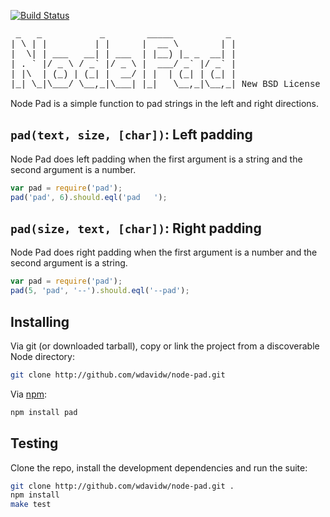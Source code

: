 [![Build Status](https://secure.travis-ci.org/wdavidw/node-pad.png)](http://travis-ci.org/wdavidw/node-pad)

<pre style="font-family:courier">
 _   _           _        _____          _ 
| \ | |         | |      |  __ \        | |
|  \| | ___   __| | ___  | |__) |_ _  __| |
| . ` |/ _ \ / _` |/ _ \ |  ___/ _` |/ _` |
| |\  | (_) | (_| |  __/ | |  | (_| | (_| |
|_| \_|\___/ \__,_|\___| |_|   \__,_|\__,_| New BSD License
</pre>

Node Pad is a simple function to pad strings in the left and right directions.

`pad(text, size, [char])`: Left padding
---------------------------------------

Node Pad does left padding when the first argument is a string and the second 
argument is a number.

```javascript
var pad = require('pad');
pad('pad', 6).should.eql('pad   ');
```

`pad(size, text, [char])`: Right padding
----------------------------------------

Node Pad does right padding when the first argument is a number and the second 
argument is a string.

```javascript
var pad = require('pad');
pad(5, 'pad', '--').should.eql('--pad');
```

Installing
----------

Via git (or downloaded tarball), copy or link the project from a discoverable Node directory:

```bash
git clone http://github.com/wdavidw/node-pad.git
```

Via [npm](http://github.com/isaacs/npm):

```bash
npm install pad
```

Testing
-------

Clone the repo, install the development dependencies and run the suite:

```bash
git clone http://github.com/wdavidw/node-pad.git .
npm install
make test
```

